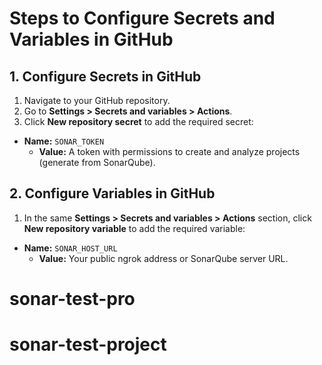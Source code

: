 # Steps to Configure Secrets and Variables in GitHub

## 1. Configure Secrets in GitHub
1. Navigate to your GitHub repository.
2. Go to **Settings > Secrets and variables > Actions**.
3. Click **New repository secret** to add the required secret:
  - **Name:** `SONAR_TOKEN`
    - **Value:** A token with permissions to create and analyze projects (generate from SonarQube).

## 2. Configure Variables in GitHub
1. In the same **Settings > Secrets and variables > Actions** section, click **New repository variable** to add the required variable:
  - **Name:** `SONAR_HOST_URL`
    - **Value:** Your public ngrok address or SonarQube server URL.
# sonar-test-pro
# sonar-test-project
